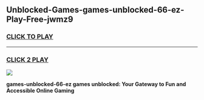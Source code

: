 
## Unblocked-Games-games-unblocked-66-ez-Play-Free-jwmz9
<h3>
<a href="https://premium76.site?title=games-unblocked-66-ez&ref=10A">CLICK TO PLAY</a></h3>
<hr>

<h3>
<a href="https://premium76.site?title=games-unblocked-66-ez&ref=10A">CLICK 2 PLAY</a>
  
</h3>

<a href="https://premium76.site?title=games-unblocked-66-ez&ref=10A"><img src="https://clearcache.store/games.png"></a>


**games-unblocked-66-ez games unblocked: Your Gateway to Fun and Accessible Online Gaming**
